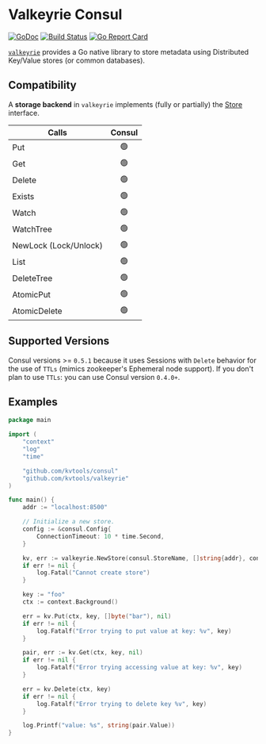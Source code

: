 # Valkeyrie Consul

[![GoDoc](https://godoc.org/github.com/kvtools/consul?status.png)](https://godoc.org/github.com/kvtools/consul)
[![Build Status](https://github.com/kvtools/consul/actions/workflows/build.yml/badge.svg)](https://github.com/kvtools/consul/actions/workflows/build.yml)
[![Go Report Card](https://goreportcard.com/badge/github.com/kvtools/consul)](https://goreportcard.com/report/github.com/kvtools/consul)

[`valkeyrie`](https://github.com/kvtools/valkeyrie) provides a Go native library to store metadata using Distributed Key/Value stores (or common databases).

## Compatibility

A **storage backend** in `valkeyrie` implements (fully or partially) the [Store](https://github.com/kvtools/valkeyrie/blob/master/store/store.go#L69) interface.

| Calls                 | Consul |
|-----------------------|:------:|
| Put                   |  🟢️   |
| Get                   |  🟢️   |
| Delete                |  🟢️   |
| Exists                |  🟢️   |
| Watch                 |  🟢️   |
| WatchTree             |  🟢️   |
| NewLock (Lock/Unlock) |  🟢️   |
| List                  |  🟢️   |
| DeleteTree            |  🟢️   |
| AtomicPut             |  🟢️   |
| AtomicDelete          |  🟢️   |

## Supported Versions

Consul versions >= `0.5.1` because it uses Sessions with `Delete` behavior for the use of `TTLs` (mimics zookeeper's Ephemeral node support).
If you don't plan to use `TTLs`: you can use Consul version `0.4.0+`.

## Examples

```go
package main

import (
	"context"
	"log"
	"time"

	"github.com/kvtools/consul"
	"github.com/kvtools/valkeyrie"
)

func main() {
	addr := "localhost:8500"

	// Initialize a new store.
	config := &consul.Config{
		ConnectionTimeout: 10 * time.Second,
	}

	kv, err := valkeyrie.NewStore(consul.StoreName, []string{addr}, config)
	if err != nil {
		log.Fatal("Cannot create store")
	}

	key := "foo"
	ctx := context.Background()

	err = kv.Put(ctx, key, []byte("bar"), nil)
	if err != nil {
		log.Fatalf("Error trying to put value at key: %v", key)
	}

	pair, err := kv.Get(ctx, key, nil)
	if err != nil {
		log.Fatalf("Error trying accessing value at key: %v", key)
	}

	err = kv.Delete(ctx, key)
	if err != nil {
		log.Fatalf("Error trying to delete key %v", key)
	}

	log.Printf("value: %s", string(pair.Value))
}
```
